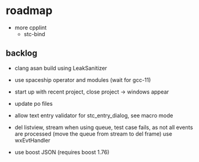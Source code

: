 # roadmap
- more cpplint
  - stc-bind

## backlog
- clang asan build using LeakSanitizer

- use spaceship operator
  and modules (wait for gcc-11)
- start up with recent project, close project
  -> windows appear
- update po files
- allow text entry validator for stc_entry_dialog, see macro mode
- del listview, stream when using queue, test case fails, as
  not all events are processed (move the queue from stream to del frame)
  use wxEvtHandler
- use boost JSON (requires boost 1.76)
